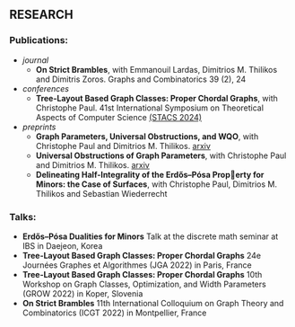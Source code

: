 ## RESEARCH

### Publications:
- _journal_
  - **On Strict Brambles**, with Emmanouil Lardas, Dimitrios 
M. Thilikos and Dimitris Zoros.
Graphs and Combinatorics 39 (2), 24
- _conferences_
  - **Tree-Layout Based Graph Classes: Proper Chordal 
Graphs**, with Christophe Paul.
41st International Symposium on Theoretical Aspects of 
Computer Science [(STACS 2024)](https://stacs2024.limos.fr/)
- _preprints_
  - **Graph Parameters, Universal Obstructions, and WQO**, 
with Christophe Paul and Dimitrios M. Thilikos.
[arxiv](https://arxiv.org/abs/2304.03688) 
  - **Universal Obstructions of Graph Parameters**, with 
Christophe Paul and Dimitrios M. Thilikos.
[arxiv](https://arxiv.org/abs/2304.14121) 
  - **Delineating Half-Integrality of the Erdős–Pósa Property for Minors: the Case of Surfaces**, with Christophe 
Paul, Dimitrios M. Thilikos and Sebastian Wiederrecht 

### Talks:
* **Erdős–Pósa Dualities for Minors**
Talk at the discrete math seminar at IBS in Daejeon, Korea
* **Tree-Layout Based Graph Classes: Proper Chordal 
Graphs**
24e Journées Graphes et Algorithmes (JGA 2022) in Paris, 
France
* **Tree-Layout Based Graph Classes: Proper Chordal 
Graphs**
10th Workshop on Graph Classes, Optimization, and 
Width Parameters (GROW 2022) in Koper, Slovenia
* **On Strict Brambles**
11th International Colloquium on Graph Theory and 
Combinatorics (ICGT 2022) in Montpellier, France
